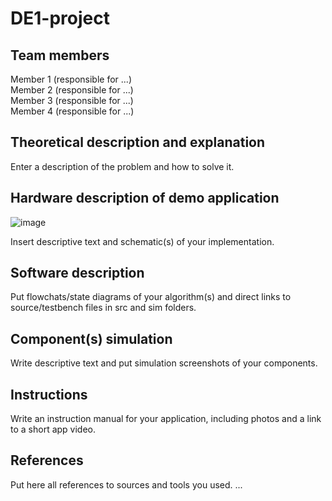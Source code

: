 # DE1-project
## Team members
Member 1 (responsible for ...) <br>
Member 2 (responsible for ...) <br>
Member 3 (responsible for ...) <br>
Member 4 (responsible for ...) <br>

## Theoretical description and explanation
Enter a description of the problem and how to solve it.

## Hardware description of demo application
![image](https://github.com/404Sada/DE1-project/assets/165081418/bc8e02c2-bf69-4fb2-ab2c-92fd278ee579)

Insert descriptive text and schematic(s) of your implementation.

## Software description
Put flowchats/state diagrams of your algorithm(s) and direct links to source/testbench files in src and sim folders.

## Component(s) simulation
Write descriptive text and put simulation screenshots of your components.

## Instructions
Write an instruction manual for your application, including photos and a link to a short app video.

## References
Put here all references to sources and tools you used.
...
